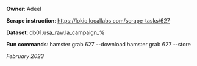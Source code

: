 **Owner**: Adeel

**Scrape instruction**: https://lokic.locallabs.com/scrape_tasks/627

**Dataset**: db01.usa_raw.la_campaign_%

**Run commands**: hamster grab 627 --download
                  hamster grab 627 --store
                  
_February 2023_
